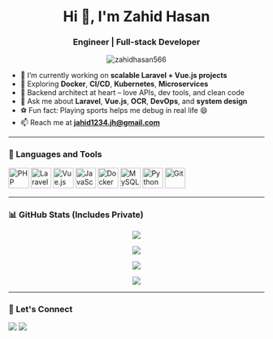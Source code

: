 <h1 align="center">Hi 👋, I'm Zahid Hasan</h1>
<h3 align="center">Engineer | Full-stack Developer </h3>

<p align="center">
  <img src="https://komarev.com/ghpvc/?username=zahidhasan566&label=Profile%20views&color=0e75b6&style=flat" alt="zahidhasan566" />
</p>

- 🔭 I’m currently working on **scalable Laravel + Vue.js projects**
- 🌱 Exploring **Docker**, **CI/CD**, **Kubernetes**, **Microservices**
- 🧠 Backend architect at heart – love APIs, dev tools, and clean code
- 💬 Ask me about **Laravel**, **Vue.js**, **OCR**, **DevOps**, and **system design**
- ⚽ Fun fact: Playing sports helps me debug in real life 😄
- 📫 Reach me at **jahid1234.jh@gmail.com**

---

### 🚀 Languages and Tools

<p align="left">
  <img src="https://cdn.jsdelivr.net/gh/devicons/devicon/icons/php/php-original.svg" alt="PHP" width="40" height="40"/>
  <img src="https://raw.githubusercontent.com/devicons/devicon/refs/tags/v2.16.0/icons/laravel/laravel-original-wordmark.svg" alt="Laravel" width="40" height="40"/>
  <img src="https://cdn.jsdelivr.net/gh/devicons/devicon/icons/vuejs/vuejs-original.svg" alt="Vue.js" width="40" height="40"/>
  <img src="https://cdn.jsdelivr.net/gh/devicons/devicon/icons/javascript/javascript-original.svg" alt="JavaScript" width="40" height="40"/>
  <img src="https://cdn.jsdelivr.net/gh/devicons/devicon/icons/docker/docker-original.svg" alt="Docker" width="40" height="40"/>
  <img src="https://cdn.jsdelivr.net/gh/devicons/devicon/icons/mysql/mysql-original.svg" alt="MySQL" width="40" height="40"/>
  <img src="https://cdn.jsdelivr.net/gh/devicons/devicon/icons/python/python-original.svg" alt="Python" width="40" height="40"/>
  <img src="https://cdn.jsdelivr.net/gh/devicons/devicon/icons/git/git-original.svg" alt="Git" width="40" height="40"/>
</p>

---

### 📊 GitHub Stats (Includes Private)

<p align="center">
  <img src="https://github-readme-stats.vercel.app/api?username=zahidhasan566&show_icons=true&count_private=true&theme=radical" />
</p>

<p align="center">
  <img src="https://github-readme-streak-stats.herokuapp.com/?user=zahidhasan566&theme=radical" />
</p>

<p align="center">
  <img src="https://github-readme-stats.vercel.app/api/top-langs/?username=zahidhasan566&layout=compact&theme=radical" />
</p>

<p align="center">
  <img src="https://github-profile-summary-cards.vercel.app/api/cards/profile-details?username=zahidhasan566&theme=radical" />
</p>


---

### 🔗 Let's Connect

<p align="left">
  <a href="mailto:jahid1234.jh@gmail.com"><img src="https://img.shields.io/badge/Email-D14836?style=flat&logo=gmail&logoColor=white"/></a>
  <a href="https://bd.linkedin.com/in/zahid-hasan-9a1b1a198" target="_blank"><img src="https://img.shields.io/badge/LinkedIn-blue?style=flat&logo=linkedin&logoColor=white"/></a>
</p>
